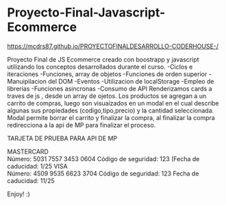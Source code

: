 # Proyecto-Final-Javascript-Ecommerce
https://mcdrs87.github.io/PROYECTOFINALDESARROLLO-CODERHOUSE-/

Proyecto Final de JS 
Ecommerce creado con boostrapp y javascript utilizando los conceptos desarrollados durante el curso.
-Ciclos e iteraciones
-Funciones, array de objetos
-Funciones de orden superior
-Manuipilacion del DOM
-Eventos
-Utilizacion de localStorage 
-Empleo de librerias 
-Funciones asincronas 
-Consumo de API 
Renderizamos cards a traves de js , desde un array de ojetos.
Los productos se agregan a un carrito de compras, luego son visuaizados en un modal en el cual describe algunas sus propiedades (codigo,tipo,precio) y la cantidad seleccionada.
Modal permite borrar el carrito y finalizar la compra, al finalizar la compra redirecciona a la api de MP para finalizar el proceso.

TARJETA DE PRUEBA PARA API DE MP

MASTERCARD	
Número: 5031 7557 3453 0604
Código de seguridad: 123
(Fecha de caducidad: 1/25
VISA	      
Número: 4509 9535 6623 3704
Código de seguridad:  123
Fecha de caducidad:  11/25

Enjoy!
:)
